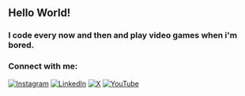 ## Hello World!

### I code every now and then and play video games when i'm bored.    

### Connect with me:
[![Instagram](https://img.shields.io/badge/Instagram-%23E4405F.svg?logo=Instagram&logoColor=white)](https://instagram.com/notkaushikk) [![LinkedIn](https://img.shields.io/badge/LinkedIn-%230077B5.svg?logo=linkedin&logoColor=white)](https://linkedin.com/in/kaushikkateel) [![X](https://img.shields.io/badge/X-black.svg?logo=X&logoColor=white)](https://x.com/notkaushikk) [![YouTube](https://img.shields.io/badge/YouTube-%23FF0000.svg?logo=YouTube&logoColor=white)](https://youtube.com/@UCoKBv0wdPBjOskBocl-PZjQ) 

